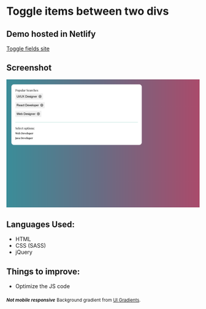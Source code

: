 # Toggle items between two divs

## Demo hosted in Netlify
[Toggle fields site](https://togglefields.netlify.app/)

## Screenshot
![Screenshot of the site](https://github.com/chaulagainkapil/toggle-fields/blob/main/Screenshot.png)

## Languages Used:
* HTML
* CSS (SASS)
* jQuery

## Things to improve:
* Optimize the JS code

<sub>***Not mobile responsive***</sub>
<sub>Background gradient from [UI Gradients](https://uigradients.com/).</sub>
